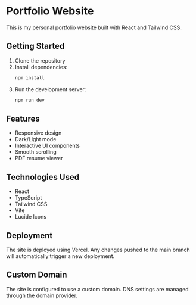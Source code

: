 # Portfolio Website

This is my personal portfolio website built with React and Tailwind CSS.

## Getting Started

1. Clone the repository
2. Install dependencies:
   ```bash
   npm install
   ```
3. Run the development server:
   ```bash
   npm run dev
   ```

## Features

- Responsive design
- Dark/Light mode
- Interactive UI components
- Smooth scrolling
- PDF resume viewer

## Technologies Used

- React
- TypeScript
- Tailwind CSS
- Vite
- Lucide Icons

## Deployment

The site is deployed using Vercel. Any changes pushed to the main branch will automatically trigger a new deployment.

## Custom Domain

The site is configured to use a custom domain. DNS settings are managed through the domain provider.
